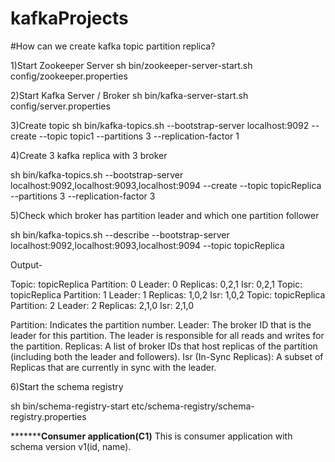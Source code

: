 # kafkaProjects

#How can we create kafka topic partition replica?


1)Start Zookeeper Server sh bin/zookeeper-server-start.sh config/zookeeper.properties

2)Start Kafka Server / Broker sh bin/kafka-server-start.sh config/server.properties

3)Create topic sh bin/kafka-topics.sh --bootstrap-server localhost:9092 --create --topic topic1 --partitions 3 --replication-factor 1

4)Create 3 kafka replica with 3 broker

sh bin/kafka-topics.sh --bootstrap-server localhost:9092,localhost:9093,localhost:9094 --create --topic topicReplica --partitions 3 --replication-factor 3

5)Check which broker has partition leader and which one partition follower

sh bin/kafka-topics.sh --describe --bootstrap-server localhost:9092,localhost:9093,localhost:9094  --topic topicReplica

Output- 

Topic: topicReplica	Partition: 0	Leader: 0	Replicas: 0,2,1	Isr: 0,2,1
Topic: topicReplica	Partition: 1	Leader: 1	Replicas: 1,0,2	Isr: 1,0,2
Topic: topicReplica	Partition: 2	Leader: 2	Replicas: 2,1,0	Isr: 2,1,0


Partition: Indicates the partition number.
Leader: The broker ID that is the leader for this partition. The leader is responsible for all reads and writes for the partition.
Replicas: A list of broker IDs that host replicas of the partition (including both the leader and followers).
Isr (In-Sync Replicas): A subset of Replicas that are currently in sync with the leader.


6)Start the schema registry

sh bin/schema-registry-start etc/schema-registry/schema-registry.properties


*************************Consumer application(C1)******************
This is consumer application with schema version v1(id, name).